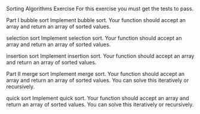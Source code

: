 Sorting Algorithms Exercise
For this exercise you must get the tests to pass.

Part I
bubble sort
Implement bubble sort. Your function should accept an array and return an array of sorted values.

selection sort
Implement selection sort. Your function should accept an array and return an array of sorted values.

insertion sort
Implement insertion sort. Your function should accept an array and return an array of sorted values.

Part II
merge sort
Implement merge sort. Your function should accept an array and return an array of sorted values. You can solve this iteratively or recursively.

quick sort
Implement quick sort. Your function should accept an array and return an array of sorted values. You can solve this iteratively or recursively.
